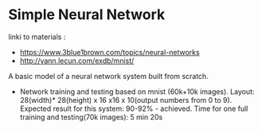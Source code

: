 # Simple Neural Network

linki  to materials : 
- https://www.3blue1brown.com/topics/neural-networks
- http://yann.lecun.com/exdb/mnist/

 A basic model of a neural network system built from scratch.
- Network training and testing based on mnist (60k+10k images). Layout: 28(width)* 28(height) x 16 x16 x 10(output numbers from 0 to 9). Expected result for this system: 90-92% - achieved. Time for one full training and testing(70k images): 5 min 20s
